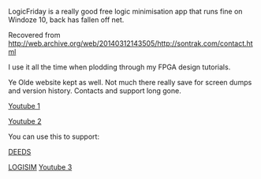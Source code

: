 
LogicFriday is a really good free logic minimisation app that runs fine on Windoze 10, back has fallen off net.

Recovered from http://web.archive.org/web/20140312143505/http://sontrak.com/contact.html

I use it all the time when plodding through my FPGA design tutorials.

Ye Olde website kept as well.  Not much there really save for screen dumps and version history.  Contacts and support long gone.

[Youtube 1](https://www.youtube.com/watch?v=3yKC02AwjuQ)

[Youtube 2](https://www.youtube.com/watch?v=uQqFFwQQr3o)

You can use this to support:

[DEEDS](https://www.digitalelectronicsdeeds.com/)

[LOGISIM](https://sourceforge.net/projects/circuit/)  [Youtube 3](https://www.youtube.com/results?search_query=logisim)
